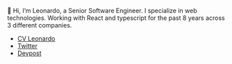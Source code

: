 👋 Hi, I’m Leonardo, a Senior Software Engineer. I specialize in web technologies. Working with React and typescript for the past 8 years across 3 different companies.

- [CV Leonardo]([url](https://docs.google.com/document/d/1YVBhQ5PEqt99lvB7oKys0SiVSFagUf5BWePaBc5K6Xg/edit?usp=sharing)) 
- [Twitter]([url](https://twitter.com/leo_polymath))
- [Devpost]([url](https://devpost.com/leopolymath))

  
<!---
polymathBTC/polymathBTC is a ✨ special ✨ repository because its `README.md` (this file) appears on your GitHub profile.
You can click the Preview link to take a look at your changes.
--->
